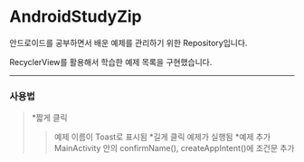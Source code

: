 # AndroidStudyZip

안드로이드를 공부하면서 배운 예제를 관리하기 위한 Repository입니다.

RecyclerView를 활용해서 학습한 예제 목록을 구현했습니다.

---------------------------------

### 사용법
  > *짧게 클릭
  >   > 예제 이름이 Toast로 표시됨
  > *길게 클릭
  >   > 예제가 실행됨
  > *예제 추가
  >   > MainActivity 안의 confirmName(), createAppIntent()에 조건문 추가
    
